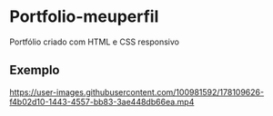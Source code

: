 # Portfolio-meuperfil
Portfólio criado com HTML e CSS responsivo 


## Exemplo






https://user-images.githubusercontent.com/100981592/178109626-f4b02d10-1443-4557-bb83-3ae448db66ea.mp4

